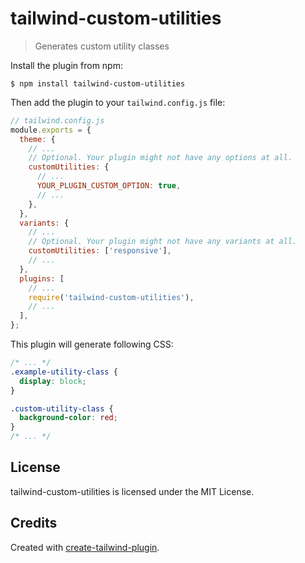 # tailwind-custom-utilities

> Generates custom utility classes

Install the plugin from npm:

```
$ npm install tailwind-custom-utilities
```

Then add the plugin to your `tailwind.config.js` file:

```js
// tailwind.config.js
module.exports = {
  theme: {
    // ...
    // Optional. Your plugin might not have any options at all.
    customUtilities: {
      // ...
      YOUR_PLUGIN_CUSTOM_OPTION: true,
      // ...
    },
  },
  variants: {
    // ...
    // Optional. Your plugin might not have any variants at all.
    customUtilities: ['responsive'],
    // ...
  },
  plugins: [
    // ...
    require('tailwind-custom-utilities'),
    // ...
  ],
};
```

This plugin will generate following CSS:

```css
/* ... */
.example-utility-class {
  display: block;
}

.custom-utility-class {
  background-color: red;
}
/* ... */
```

## License

tailwind-custom-utilities is licensed under the MIT License.

## Credits

Created with [create-tailwind-plugin](https://github.com/Landish/create-tailwind-plugin).
